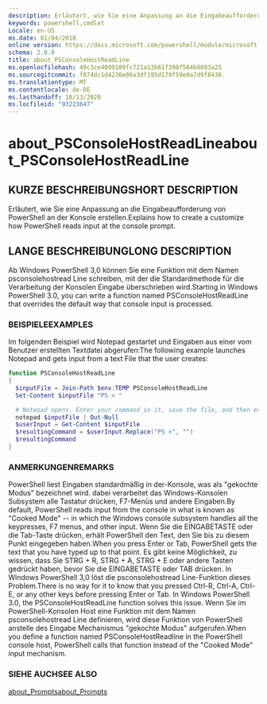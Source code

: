 ```yaml
---
description: Erläutert, wie Sie eine Anpassung an die Eingabeaufforderung von PowerShell an der Konsole erstellen.
keywords: powershell,cmdlet
Locale: en-US
ms.date: 01/04/2018
online version: https://docs.microsoft.com/powershell/module/microsoft.powershell.core/about/about_psconsolehostreadline?view=powershell-7&WT.mc_id=ps-gethelp
schema: 2.0.0
title: about_PSConsoleHostReadLine
ms.openlocfilehash: 49c3ce4099109fc721a13b61f390f564b8893a25
ms.sourcegitcommit: f874dc1d4236e06a3df195d179f59e0a7d9f8436
ms.translationtype: MT
ms.contentlocale: de-DE
ms.lasthandoff: 10/13/2020
ms.locfileid: "93223647"
---
```

# <a name="about_psconsolehostreadline"></a><span data-ttu-id="8f47b-104">about_PSConsoleHostReadLine</span><span class="sxs-lookup"><span data-stu-id="8f47b-104">about_PSConsoleHostReadLine</span></span>

## <a name="short-description"></a><span data-ttu-id="8f47b-105">KURZE BESCHREIBUNG</span><span class="sxs-lookup"><span data-stu-id="8f47b-105">SHORT DESCRIPTION</span></span>
<span data-ttu-id="8f47b-106">Erläutert, wie Sie eine Anpassung an die Eingabeaufforderung von PowerShell an der Konsole erstellen.</span><span class="sxs-lookup"><span data-stu-id="8f47b-106">Explains how to create a customize how PowerShell reads input at the console prompt.</span></span>

## <a name="long-description"></a><span data-ttu-id="8f47b-107">LANGE BESCHREIBUNG</span><span class="sxs-lookup"><span data-stu-id="8f47b-107">LONG DESCRIPTION</span></span>

<span data-ttu-id="8f47b-108">Ab Windows PowerShell 3,0 können Sie eine Funktion mit dem Namen psconsolehostread Line schreiben, mit der die Standardmethode für die Verarbeitung der Konsolen Eingabe überschrieben wird.</span><span class="sxs-lookup"><span data-stu-id="8f47b-108">Starting in Windows PowerShell 3.0, you can write a function named PSConsoleHostReadLine that overrides the default way that console input is processed.</span></span>

### <a name="examples"></a><span data-ttu-id="8f47b-109">BEISPIELE</span><span class="sxs-lookup"><span data-stu-id="8f47b-109">EXAMPLES</span></span>

<span data-ttu-id="8f47b-110">Im folgenden Beispiel wird Notepad gestartet und Eingaben aus einer vom Benutzer erstellten Textdatei abgerufen:</span><span class="sxs-lookup"><span data-stu-id="8f47b-110">The following example launches Notepad and gets input from a text File that the user creates:</span></span>

```powershell
function PSConsoleHostReadLine
{
  $inputFile = Join-Path $env:TEMP PSConsoleHostReadLine
  Set-Content $inputFile "PS > "

  # Notepad opens. Enter your command in it, save the file, and then exit.
  notepad $inputFile | Out-Null
  $userInput = Get-Content $inputFile
  $resultingCommand = $userInput.Replace("PS >", "")
  $resultingCommand
}
```

### <a name="remarks"></a><span data-ttu-id="8f47b-111">ANMERKUNGEN</span><span class="sxs-lookup"><span data-stu-id="8f47b-111">REMARKS</span></span>

<span data-ttu-id="8f47b-112">PowerShell liest Eingaben standardmäßig in der-Konsole, was als "gekochte Modus" bezeichnet wird. dabei verarbeitet das Windows-Konsolen Subsystem alle Tastatur drücken, F7-Menüs und andere Eingaben.</span><span class="sxs-lookup"><span data-stu-id="8f47b-112">By default, PowerShell reads input from the console in what is known as "Cooked Mode" -- in which the Windows console subsystem handles all the keypresses, F7 menus, and other input.</span></span> <span data-ttu-id="8f47b-113">Wenn Sie die EINGABETASTE oder die Tab-Taste drücken, erhält PowerShell den Text, den Sie bis zu diesem Punkt eingegeben haben.</span><span class="sxs-lookup"><span data-stu-id="8f47b-113">When you press Enter or Tab, PowerShell gets the text that you have typed up to that point.</span></span> <span data-ttu-id="8f47b-114">Es gibt keine Möglichkeit, zu wissen, dass Sie STRG + R, STRG + A, STRG + E oder andere Tasten gedrückt haben, bevor Sie die EINGABETASTE oder TAB drücken. In Windows PowerShell 3,0 löst die psconsolehostread Line-Funktion dieses Problem.</span><span class="sxs-lookup"><span data-stu-id="8f47b-114">There is no way for it to know that you pressed Ctrl-R, Ctrl-A, Ctrl-E, or any other keys before pressing Enter or Tab. In Windows PowerShell 3.0, the PSConsoleHostReadLine function solves this issue.</span></span> <span data-ttu-id="8f47b-115">Wenn Sie im PowerShell-Konsolen Host eine Funktion mit dem Namen psconsolehostread Line definieren, wird diese Funktion von PowerShell anstelle des Eingabe Mechanismus "gekochte Modus" aufgerufen.</span><span class="sxs-lookup"><span data-stu-id="8f47b-115">When you define a function named PSConsoleHostReadline in the PowerShell console host, PowerShell calls that function instead of the "Cooked Mode" input mechanism.</span></span>

### <a name="see-also"></a><span data-ttu-id="8f47b-116">SIEHE AUCH</span><span class="sxs-lookup"><span data-stu-id="8f47b-116">SEE ALSO</span></span>

[<span data-ttu-id="8f47b-117">about_Prompts</span><span class="sxs-lookup"><span data-stu-id="8f47b-117">about_Prompts</span></span>](about_Prompts.md)
